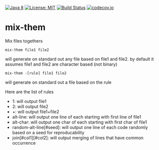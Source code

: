 [![Java 8](https://img.shields.io/badge/java-8-blue.svg)](http://java.oracle.com) [![License: MIT](https://img.shields.io/badge/License-MIT-yellow.svg)](https://opensource.org/licenses/MIT) [![Build Status](https://travis-ci.org/Innovimax-SARL/mix-them.svg?branch=master)](https://travis-ci.org/Innovimax-SARL/mix-them)
[![codecov.io](https://codecov.io/github/Innovimax-SARL/mix-them/coverage.svg?branch=master)](https://codecov.io/github/Innovimax-SARL/mix-them?branch=master)
# mix-them
Mix files togethers


    mix-them file1 file2 
  will generate on standard out any file based on file1 and file2.
  by default it assumes file1 and file2 are character based (not binary)
  
    mix-them -[rule] file1 file2
  will generate on standard out a file based on the rule
  
  Here are the list of rules
  - 1: will output file1
  - 2: will output file2
  - +: will output file1+file2
  - alt-line: will output one line of each starting with first line of file1
  - alt-char: will output one char of each starting with first char of file1
  - random-alt-line[#seed]: will output one line of each code randomly based on a seed for reproducability
  - join[#col1][#col2]: will output merging of lines that have common occurrence
